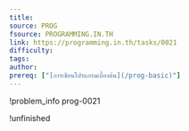 ```yaml
---
title: 
source: PROG
fsource: PROGRAMMING.IN.TH
link: https://programming.in.th/tasks/0021
difficulty: 
tags: 
author: 
prereq: ["[การเขียนโปรแกรมเบื้องต้น](/prog-basic)"]
---
```


!problem_info prog-0021

!unfinished
